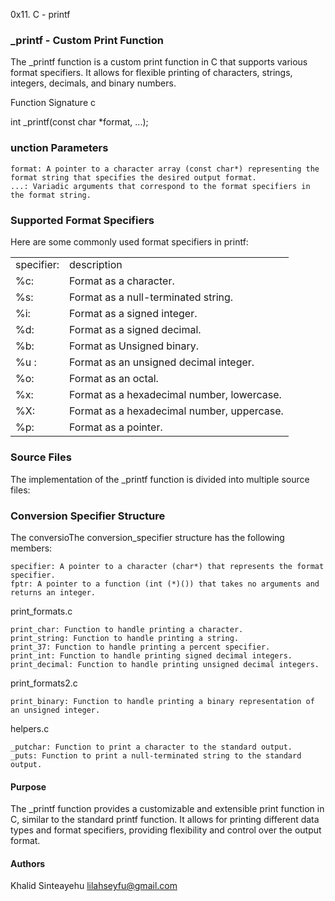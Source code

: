 0x11. C - printf


<h3>_printf - Custom Print Function</h3>

The _printf function is a custom print function in C that supports various format specifiers. It allows for flexible printing of characters, strings, integers, decimals, and binary numbers.

Function Signature
c

int _printf(const char *format, ...);

<h3>unction Parameters</h3>

    format: A pointer to a character array (const char*) representing the format string that specifies the desired output format.
    ...: Variadic arguments that correspond to the format specifiers in the format string.

<h3>Supported Format Specifiers</h3>

<table>
   <tr> Here are some commonly used format specifiers in printf:</tr>
   <tr><td>specifier:</td> <td> description</td></tr>
    <tr><td>%c:</td> <td> Format as a character.</td></tr>
    <tr><td> %s:</td> <td>Format as a null-terminated string.</td></tr>
     <tr><td> %i:</td> <td>Format as a signed integer.</td></tr>
    <tr><td>%d:</td> <td>Format as a signed decimal.</td></tr>
     <tr><td> %b:</td> <td>Format as Unsigned binary.</td></tr>
    <tr><td>%u :</td> <td>Format as an unsigned decimal integer.</td></tr>
     <tr><td> %o:</td> <td>Format as an octal.</td></tr>
    <tr><td>%x: </td> <td>Format as a hexadecimal number, lowercase.</td></tr>
     <tr><td>%X: </td> <td>Format as a hexadecimal number, uppercase.</td></tr>
     <tr><td>%p: </td> <td>Format as a pointer.</td></tr>
</table>

<h3>Source Files</h3>

The implementation of the _printf function is divided into multiple source files:

<h3>Conversion Specifier Structure
</h3>
The conversio<n_specifier structure is a data structure used for mapping format specifiers to corresponding functions in C. It allows for flexible handling of different format specifiers in printf-like functions.
Structure Definition

<h3>The conversion_specifier structure has the following members:</h3>

    specifier: A pointer to a character (char*) that represents the format specifier.
    fptr: A pointer to a function (int (*)()) that takes no arguments and returns an integer.

print_formats.c

    print_char: Function to handle printing a character.
    print_string: Function to handle printing a string.
    print_37: Function to handle printing a percent specifier.
    print_int: Function to handle printing signed decimal integers.
    print_decimal: Function to handle printing unsigned decimal integers.

print_formats2.c

    print_binary: Function to handle printing a binary representation of an unsigned integer.

helpers.c

    _putchar: Function to print a character to the standard output.
    _puts: Function to print a null-terminated string to the standard output.

<h4>Purpose</h4>

The _printf function provides a customizable and extensible print function in C, similar to the standard printf function. It allows for printing different data types and format specifiers, providing flexibility and control over the output format.

<h4>Authors</h4>

Khalid Sinteayehu lilahseyfu@gmail.com